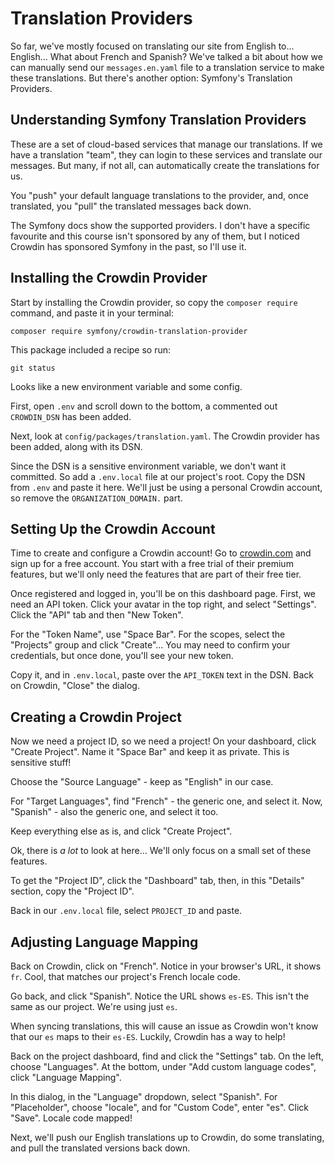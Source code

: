 # Translation Providers

So far, we've mostly focused on translating our site from English to...
English... What about French and Spanish? We've talked a bit about
how we can manually send our `messages.en.yaml` file to a translation
service to make these translations. But there's another option: Symfony's
Translation Providers.

## Understanding Symfony Translation Providers

These are a set of cloud-based services that manage our translations.
If we have a translation "team", they can login to these services and
translate our messages. But many, if not all, can automatically create
the translations for us.

You "push" your default language translations to the provider, and, once
translated, you "pull" the translated messages back down.

The Symfony docs show the supported providers. I don't have a specific
favourite and this course isn't sponsored by any of them, but I noticed
Crowdin has sponsored Symfony in the past, so I'll use it.

## Installing the Crowdin Provider

Start by installing the Crowdin provider, so copy the `composer require`
command, and paste it in your terminal:

```terminal-silent
composer require symfony/crowdin-translation-provider
```

This package included a recipe so run:

```terminal
git status
```

Looks like a new environment variable and some config.

First, open `.env` and scroll down to the bottom, a commented out
`CROWDIN_DSN` has been added.

Next, look at `config/packages/translation.yaml`. The Crowdin provider has been added,
along with its DSN.

Since the DSN is a sensitive environment variable, we don't want it committed.
So add a `.env.local` file at our project's root. Copy the DSN from `.env`
and paste it here. We'll just be using a personal Crowdin account, so remove
the `ORGANIZATION_DOMAIN.` part.

## Setting Up the Crowdin Account

Time to create and configure a Crowdin account! Go to [crowdin.com](https://crowdin.com)
and sign up for a free account. You start with a free trial of their premium
features, but we'll only need the features that are part of their free tier.

Once registered and logged in, you'll be on this dashboard page. First, we
need an API token. Click your avatar in the top right, and select "Settings".
Click the "API" tab and then "New Token".

For the "Token Name", use "Space Bar". For the scopes, select the "Projects"
group and click "Create"... You may need to confirm your credentials, but once done,
you'll see your new token.

Copy it, and in `.env.local`, paste over the `API_TOKEN` text in the DSN.
Back on Crowdin, "Close" the dialog.

## Creating a Crowdin Project

Now we need a project ID, so we need a project! On your dashboard, click
"Create Project". Name it "Space Bar" and keep it as private. This is
sensitive stuff!

Choose the "Source Language" - keep as "English" in our case.

For "Target Languages", find "French" - the generic one, and select it.
Now, "Spanish" - also the generic one, and select it too.

Keep everything else as is, and click "Create Project".

Ok, there is *a lot* to look at here... We'll only focus on a small set
of these features.

To get the "Project ID", click the "Dashboard" tab, then, in this "Details"
section, copy the "Project ID".

Back in our `.env.local` file, select `PROJECT_ID` and paste.

## Adjusting Language Mapping

Back on Crowdin, click on "French". Notice in your browser's URL, it shows
`fr`. Cool, that matches our project's French locale code.

Go back, and click "Spanish". Notice the URL shows `es-ES`. This isn't
the same as our project. We're using just `es`.

When syncing translations, this will cause an issue as Crowdin won't know
that our `es` maps to their `es-ES`. Luckily, Crowdin has a way to help!

Back on the project dashboard, find and click the "Settings" tab. On the left,
choose "Languages". At the bottom, under "Add custom language codes", click
"Language Mapping".

In this dialog, in the "Language" dropdown, select "Spanish". For "Placeholder",
choose "locale", and for "Custom Code", enter "es". Click "Save". Locale code
mapped!

Next, we'll push our English translations up to Crowdin, do some translating, and
pull the translated versions back down.
